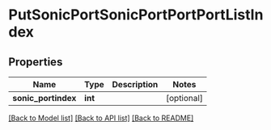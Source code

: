 # PutSonicPortSonicPortPortPortListIndex

## Properties
Name | Type | Description | Notes
------------ | ------------- | ------------- | -------------
**sonic_portindex** | **int** |  | [optional] 

[[Back to Model list]](../README.md#documentation-for-models) [[Back to API list]](../README.md#documentation-for-api-endpoints) [[Back to README]](../README.md)


